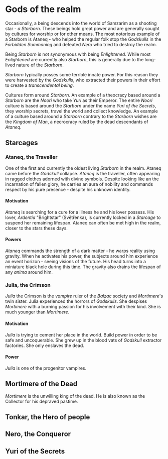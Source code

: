 # Gods of the realm
Occasionally, a being descends into the world of Samzarim as a shooting star - *a Starborn*. These beings hold great power and are generally sought by cultures for worship or for other means. The most notorious example of a Starborn is Ataneq - who helped the regular folk stop the *Godskulls* in the *Forbidden Summoning* and defeated *Nero* who tried to destroy the realm.

Being *Starborn* is not synonymous with being *Enlightened*. While most *Enlightened* are currently also *Starborn*, this is generally due to the long-lived nature of the *Starborn*.

*Starborn* typically posses some terrible innate power. For this reason they were harvested by the *Godskulls*, who extracted their powers in their effort to create a *transcendental being*.

Cultures form around *Starborn*. An example of a theocracy based around a *Starborn* are the *Noori* who take *Yuri* as their Emperor. The entire *Noori* culture is based around the *Starborn* under the name *Yuri of the Secrets*, they worship secrets, travel the world and collect knowledge. An example of a culture based around a *Starborn* contrary to the *Starborn* wishes are the *Kingdom of Man*, a necrocracy ruled by the dead descendants of *Ataneq*.

## Starcages

### Ataneq, the Traveller
One of the first and currently the oldest living *Starborn* in the realm. Ataneq came before the *Godskull* collapse. *Ataneq* is the traveller, often appearing in ragged clothes adorned with divine symbols. Despite looking like an the incarnation of fallen glory, he carries an aura of nobility and commands respect by his pure presence - despite his unknown identity.

#### Motivation
*Ataneq* is searching for a cure for a illness he and his lover possess. His lover, *Ardentia* "Brightstar" (Světřenka), is currently locked in a *Starcage* to suspend her remaining lifespan. Ataneq can often be met high in the realm, closer to the stars these days.

#### Powers
*Ataneq* commands the strength of a dark matter - he warps reality using gravity. When he activates his power, the subjects around him experience an event horizon - seeing visions of the future. His head turns into a miniature black hole during this time. The gravity also drains the lifespan of any *anima* around him.

### Julia, the Crimson
*Julia* the Crimson is the *vampire* ruler of the *Balzac* society and *Mortimere*'s twin sister. Julia experienced the horrors of *Godskulls*. She despises *Mortimere* with a burning passion for his involvement with their kind. She is much younger than *Mortimere*.

#### Motivation
*Julia* is trying to cement her place in the world. Build power in order to be safe and uncoquerable. She grew up in the blood vats of *Godskull* extractor factories. She only enslaves the dead.

#### Power
*Julia* is one of the progenitor vampires.

## Mortimere of the Dead
*Mortimere* is the unwilling king of the dead. He is also known as the Collector for his depraved pastime. 

## Tonkar, the Hero of people

## Nero, the Conqueror

## Yuri of the Secrets

